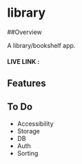 # library

##Overview

A library/bookshelf app.

#### LIVE LINK : <URL>

## Features

## To Do

- Accessibility
- Storage
- DB
- Auth
- Sorting
